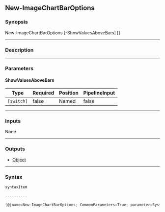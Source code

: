 New-ImageChartBarOptions
------------------------




### Synopsis

New-ImageChartBarOptions [-ShowValuesAboveBars] [<CommonParameters>]




---


### Description


---


### Parameters
#### **ShowValuesAboveBars**




|Type      |Required|Position|PipelineInput|
|----------|--------|--------|-------------|
|`[switch]`|false   |Named   |false        |





---


### Inputs
None




---


### Outputs
* [Object](https://learn.microsoft.com/en-us/dotnet/api/System.Object)






---


### Syntax
```PowerShell
syntaxItem
```
```PowerShell
----------
```
```PowerShell
{@{name=New-ImageChartBarOptions; CommonParameters=True; parameter=System.Object[]}}
```
